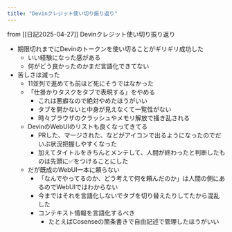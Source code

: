 ```yaml
---
title: "Devinクレジット使い切り振り返り"
---
```


from [[日記2025-04-27]]
Devinクレジット使い切り振り返り
- 期限切れまでにDevinのトークンを使い切ることがギリギリ成功した
    - いい経験になった感がある
    - 何がどう良かったのかまだ言語化できてない
- 苦しさは減った
    - 11並列で進めても前ほど死にそうではなかった
    - 「仕掛かりタスクをタブで表現する」をやめる
        - これは悪癖なので絶対やめたほうがいい
        - タブを開かないと中身が見えなくて一覧性がない
        - 時々ブラウザのクラッシュやメモリ解放で掻き乱される
    - DevinのWebUIのリストも良くなってきてる
        - PRした、マージされた、などがアイコンで出るようになったのでだいぶ状況把握しやすくなった
        - 加えてタイトルをきちんとメンテして、人間が終わったと判断したものは先頭に✅をつけることにした
    - だが既成のWebUI一本に頼らない
        - 「なんでやってるのか、どう考えて何を頼んだのか」は人間の側にあるのでWebUIではわからない
        - 今まではそれを言語化しないでタブを切り替えたりしてたから混乱した
        - コンテキスト情報を言語化するべき
            - たとえばCosenseの箇条書きで自由記述で管理したほうがいい


